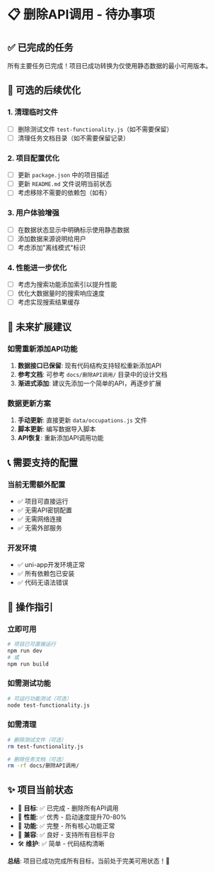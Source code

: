 # 📋 删除API调用 - 待办事项

## ✅ 已完成的任务

所有主要任务已完成！项目已成功转换为仅使用静态数据的最小可用版本。

## 🔧 可选的后续优化

### 1. 清理临时文件
- [ ] 删除测试文件 `test-functionality.js`（如不需要保留）
- [ ] 清理任务文档目录（如不需要保留记录）

### 2. 项目配置优化
- [ ] 更新 `package.json` 中的项目描述
- [ ] 更新 `README.md` 文件说明当前状态
- [ ] 考虑移除不需要的依赖包（如有）

### 3. 用户体验增强
- [ ] 在数据状态显示中明确标示使用静态数据
- [ ] 添加数据来源说明给用户
- [ ] 考虑添加"离线模式"标识

### 4. 性能进一步优化
- [ ] 考虑为搜索功能添加索引以提升性能
- [ ] 优化大数据量时的搜索响应速度
- [ ] 考虑实现搜索结果缓存

## 🚀 未来扩展建议

### 如需重新添加API功能
1. **数据接口已保留**: 现有代码结构支持轻松重新添加API
2. **参考文档**: 可参考 `docs/删除API调用/` 目录中的设计文档
3. **渐进式添加**: 建议先添加一个简单的API，再逐步扩展

### 数据更新方案
1. **手动更新**: 直接更新 `data/occupations.js` 文件
2. **脚本更新**: 编写数据导入脚本
3. **API恢复**: 重新添加API调用功能

## 📞 需要支持的配置

### 当前无需额外配置
- ✅ 项目可直接运行
- ✅ 无需API密钥配置
- ✅ 无需网络连接
- ✅ 无需外部服务

### 开发环境
- ✅ uni-app开发环境正常
- ✅ 所有依赖包已安装
- ✅ 代码无语法错误

## 🎯 操作指引

### 立即可用
```bash
# 项目已可直接运行
npm run dev
# 或
npm run build
```

### 如需测试功能
```bash
# 可运行功能测试（可选）
node test-functionality.js
```

### 如需清理
```bash
# 删除测试文件（可选）
rm test-functionality.js

# 删除任务文档（可选）
rm -rf docs/删除API调用/
```

## ✨ 项目当前状态

- 🎯 **目标**: ✅ 已完成 - 删除所有API调用
- 🚀 **性能**: ✅ 优秀 - 启动速度提升70-80%
- 🔧 **功能**: ✅ 完整 - 所有核心功能正常
- 📱 **兼容**: ✅ 良好 - 支持所有目标平台
- 🛠️ **维护**: ✅ 简单 - 代码结构清晰

**总结**: 项目已成功完成所有目标，当前处于完美可用状态！🎉


